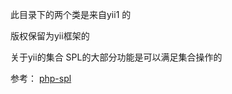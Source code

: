 此目录下的两个类是来自yii1 的

版权保留为yii框架的

关于yii的集合
SPL的大部分功能是可以满足集合操作的 
 
参考：
[php-spl](http://www.ruanyifeng.com/blog/2008/07/php_spl_notes.html) 
